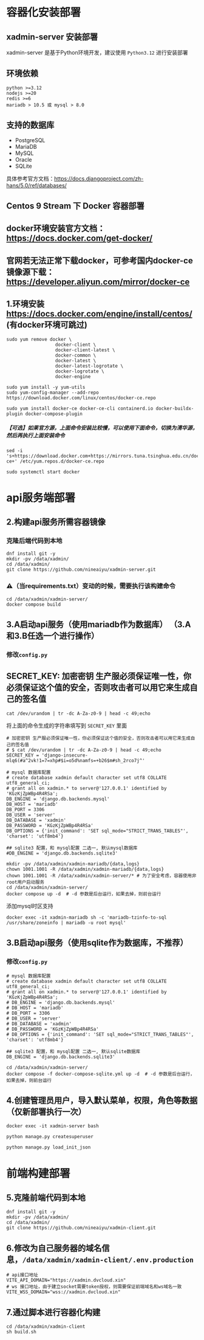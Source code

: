 # 容器化安装部署

## xadmin-server 安装部署

xadmin-server 是基于Python环境开发，建议使用 ```Python3.12``` 进行安装部署

## 环境依赖

```
python >=3.12
nodejs >=20
redis >=6
mariadb > 10.5 或 mysql > 8.0
```

## 支持的数据库

- PostgreSQL
- MariaDB
- MySQL
- Oracle
- SQLite

具体参考官方文档：https://docs.djangoproject.com/zh-hans/5.0/ref/databases/

## Centos 9 Stream 下 Docker 容器部署

## docker环境安装官方文档： https://docs.docker.com/get-docker/

## 官网若无法正常下载docker，可参考国内docker-ce镜像源下载：https://developer.aliyun.com/mirror/docker-ce

## 1.环境安装 https://docs.docker.com/engine/install/centos/ (有docker环境可跳过)

```shell
sudo yum remove docker \
                  docker-client \
                  docker-client-latest \
                  docker-common \
                  docker-latest \
                  docker-latest-logrotate \
                  docker-logrotate \
                  docker-engine
```

```shell
sudo yum install -y yum-utils
sudo yum-config-manager --add-repo https://download.docker.com/linux/centos/docker-ce.repo
```

```shell
sudo yum install docker-ce docker-ce-cli containerd.io docker-buildx-plugin docker-compose-plugin
```

##### 【可选】如果官方源，上面命令安装比较慢，可以使用下面命令，切换为清华源，然后再执行上面安装命令

```shell
sed -i 's+https://download.docker.com+https://mirrors.tuna.tsinghua.edu.cn/docker-ce+' /etc/yum.repos.d/docker-ce.repo
```

```shell
sudo systemctl start docker
```

# api服务端部署

## 2.构建api服务所需容器镜像

### 克隆后端代码到本地

```shell
dnf install git -y
mkdir -pv /data/xadmin/
cd /data/xadmin/
git clone https://github.com/nineaiyu/xadmin-server.git
```

### ⚠️（当requirements.txt）变动的时候，需要执行该构建命令

```shell
cd /data/xadmin/xadmin-server/
docker compose build
```

## 3.A启动api服务（使用mariadb作为数据库） （3.A和3.B任选一个进行操作）

### 修改```config.py```

## SECRET_KEY: 加密密钥 生产服必须保证唯一性，你必须保证这个值的安全，否则攻击者可以用它来生成自己的签名值

```shell
cat /dev/urandom | tr -dc A-Za-z0-9 | head -c 49;echo
```

将上面的命令生成的字符串填写到 ```SECRET_KEY``` 里面

```shell
# 加密密钥 生产服必须保证唯一性，你必须保证这个值的安全，否则攻击者可以用它来生成自己的签名值
# $ cat /dev/urandom | tr -dc A-Za-z0-9 | head -c 49;echo
SECRET_KEY = 'django-insecure-mlq6(#a^2vk!1=7=xhp#$i=o5d%namfs=+b26$m#sh_2rco7j^'
```
```shell
# mysql 数据库配置
# create database xadmin default character set utf8 COLLATE utf8_general_ci;
# grant all on xadmin.* to server@'127.0.0.1' identified by 'KGzKjZpWBp4R4RSa';
DB_ENGINE = 'django.db.backends.mysql'
DB_HOST = 'mariadb'
DB_PORT = 3306
DB_USER = 'server'
DB_DATABASE = 'xadmin'
DB_PASSWORD = 'KGzKjZpWBp4R4RSa'
DB_OPTIONS = {'init_command': 'SET sql_mode="STRICT_TRANS_TABLES"', 'charset': 'utf8mb4'}

## sqlite3 配置，和 mysql配置 二选一, 默认mysql数据库
#DB_ENGINE = 'django.db.backends.sqlite3'
```

```shell
mkdir -pv /data/xadmin/xadmin-mariadb/{data,logs}
chown 1001.1001 -R /data/xadmin/xadmin-mariadb/{data,logs}
chown 1001.1001 -R /data/xadmin/xadmin-server/* # 为了安全考虑，容器使用非root用户启动服务
cd /data/xadmin/xadmin-server/
docker compose up -d  # -d 参数是后台运行，如果去掉，则前台运行
```

添加mysql时区支持

```shell
docker exec -it xadmin-mariadb sh -c 'mariadb-tzinfo-to-sql /usr/share/zoneinfo | mariadb -u root mysql'
```

## 3.B启动api服务（使用sqlite作为数据库，不推荐）

### 修改```config.py```

```shell
# mysql 数据库配置
# create database xadmin default character set utf8 COLLATE utf8_general_ci;
# grant all on xadmin.* to server@'127.0.0.1' identified by 'KGzKjZpWBp4R4RSa';
# DB_ENGINE = 'django.db.backends.mysql'
# DB_HOST = 'mariadb'
# DB_PORT = 3306
# DB_USER = 'server'
# DB_DATABASE = 'xadmin'
# DB_PASSWORD = 'KGzKjZpWBp4R4RSa'
# DB_OPTIONS = {'init_command': 'SET sql_mode="STRICT_TRANS_TABLES"', 'charset': 'utf8mb4'}

## sqlite3 配置，和 mysql配置 二选一, 默认sqlite数据库
DB_ENGINE = 'django.db.backends.sqlite3'
```

```shell
cd /data/xadmin/xadmin-server/
docker compose -f docker-compose-sqlite.yml up -d  # -d 参数是后台运行，如果去掉，则前台运行
```

## 4.创建管理员用户，导入默认菜单，权限，角色等数据（仅新部署执行一次）

```shell
docker exec -it xadmin-server bash
```

```shell
python manage.py createsuperuser
```

```shell
python manage.py load_init_json
```

# 前端构建部署

## 5.克隆前端代码到本地

```shell
dnf install git -y
mkdir -pv /data/xadmin/
cd /data/xadmin/
git clone https://github.com/nineaiyu/xadmin-client.git
```

## 6.修改为自己服务器的域名信息，```/data/xadmin/xadmin-client/.env.production```

```shell
# api接口地址
VITE_API_DOMAIN="https://xadmin.dvcloud.xin"
# ws 接口地址，由于建立socket需要token授权，则需要保证前端域名和ws域名一致
VITE_WSS_DOMAIN="wss://xadmin.dvcloud.xin"
```

## 7.通过脚本进行容器化构建

```shell
cd /data/xadmin/xadmin-client
sh build.sh
```
